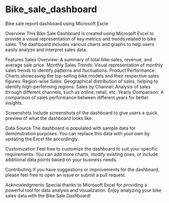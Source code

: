 # Bike_sale_dashboard
Bike sale report dashboard using Microsoft Excle
  
Overview
This Bike Sale Dashboard is created using Microsoft Excel to provide a visual representation of key metrics and trends related to bike sales. The dashboard includes various charts and graphs to help users easily analyze and interpret sales data.

Features
Sales Overview: A summary of total bike sales, revenue, and average sale price.
Monthly Sales Trends: Visual representation of monthly sales trends to identify patterns and fluctuations.
Product Performance: Charts showcasing the top-selling bike models and their respective sales figures.
Region-wise Sales: Geographical distribution of sales, helping to identify high-performing regions.
Sales by Channel: Analysis of sales through different channels, such as online, retail, etc.
Yearly Comparison: A comparison of sales performance between different years for better insights.

Screenshots
Include screenshots of the dashboard to give users a quick preview of what the dashboard looks like.

Data Source
The dashboard is populated with sample data for demonstration purposes. You can replace this data with your own by updating the Excel file accordingly.

Customization
Feel free to customize the dashboard to suit your specific requirements. You can add more charts, modify existing ones, or include additional data points based on your business needs.

Contributing
If you have suggestions or improvements for the dashboard, please feel free to open an issue or submit a pull request.

Acknowledgments
Special thanks to Microsoft Excel for providing a powerful tool for data analysis and visualization.
Enjoy analyzing your bike sales data with the Bike Sale Dashboard!
